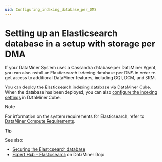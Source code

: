```yaml
---
uid: Configuring_indexing_database_per_DMS
---
```


# Setting up an Elasticsearch database in a setup with storage per DMA

If your DataMiner System uses a Cassandra database per DataMiner Agent, you can also install an Elasticsearch indexing database per DMS in order to get access to additional DataMiner features, including GQI, DOM, and SRM.

You can [deploy the Elasticsearch indexing database](xref:Installing_Elasticsearch_via_DataMiner) via DataMiner Cube. When the database has been deployed, you can also [configure the indexing settings](xref:Configuring_DataMiner_Indexing) in DataMiner Cube.

> [!NOTE]
> For information on the system requirements for Elasticsearch, refer to [DataMiner Compute Requirements](xref:DataMiner_Compute_Requirements).

> [!TIP]
> See also:
>
> - [Securing the Elasticsearch database](xref:Security_Elasticsearch)
> - [Expert Hub – Elasticsearch](https://community.dataminer.services/expert-hub-elastic/) on DataMiner Dojo
